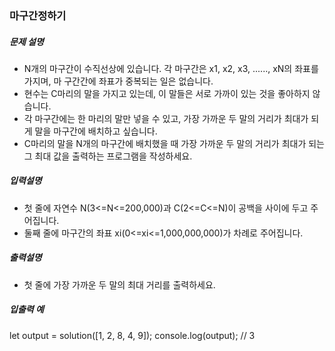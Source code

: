 ### 마구간정하기

##### 문제 설명

- N개의 마구간이 수직선상에 있습니다. 각 마구간은 x1, x2, x3, ......, xN의 좌표를 가지며, 마 구간간에 좌표가 중복되는 일은 없습니다.
- 현수는 C마리의 말을 가지고 있는데, 이 말들은 서로 가까이 있는 것을 좋아하지 않습니다.
- 각 마구간에는 한 마리의 말만 넣을 수 있고, 가장 가까운 두 말의 거리가 최대가 되게 말을 마구간에 배치하고 싶습니다.
- C마리의 말을 N개의 마구간에 배치했을 때 가장 가까운 두 말의 거리가 최대가 되는 그 최대 값을 출력하는 프로그램을 작성하세요.

##### 입력설명

- 첫 줄에 자연수 N(3<=N<=200,000)과 C(2<=C<=N)이 공백을 사이에 두고 주어집니다.
- 둘째 줄에 마구간의 좌표 xi(0<=xi<=1,000,000,000)가 차례로 주어집니다.

##### 출력설명

- 첫 줄에 가장 가까운 두 말의 최대 거리를 출력하세요.

##### 입출력 예

let output = solution([1, 2, 8, 4, 9]);
console.log(output); // 3
